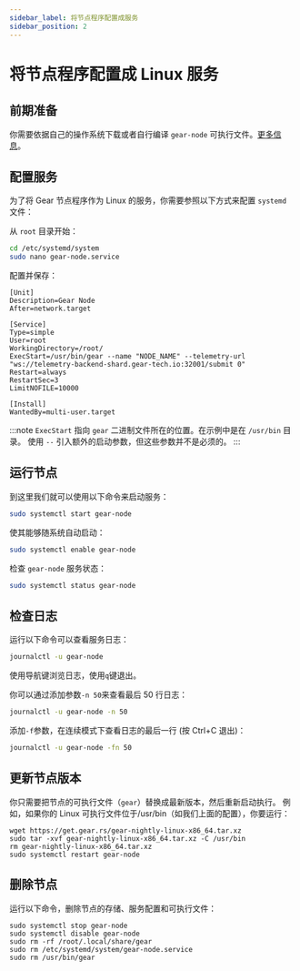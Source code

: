```yaml
---
sidebar_label: 将节点程序配置成服务
sidebar_position: 2
---
```


# 将节点程序配置成 Linux 服务

## 前期准备

你需要依据自己的操作系统下载或者自行编译 `gear-node` 可执行文件。[更多信息](https://wiki.gear-tech.io/node/setting-up#install-with-pre-build-binary)。

## 配置服务

为了将 Gear 节点程序作为 Linux 的服务，你需要参照以下方式来配置 `systemd` 文件：

从 `root` 目录开始：

```sh
cd /etc/systemd/system
sudo nano gear-node.service
```

配置并保存：

```
[Unit]
Description=Gear Node
After=network.target

[Service]
Type=simple
User=root
WorkingDirectory=/root/
ExecStart=/usr/bin/gear --name "NODE_NAME" --telemetry-url "ws://telemetry-backend-shard.gear-tech.io:32001/submit 0"
Restart=always
RestartSec=3
LimitNOFILE=10000

[Install]
WantedBy=multi-user.target
```

:::note
`ExecStart` 指向 `gear` 二进制文件所在的位置。在示例中是在 `/usr/bin` 目录。
使用 `--` 引入额外的启动参数，但这些参数并不是必须的。
:::

## 运行节点

到这里我们就可以使用以下命令来启动服务：

```sh
sudo systemctl start gear-node
```

使其能够随系统自动启动：

```sh
sudo systemctl enable gear-node
```

检查 `gear-node` 服务状态：

```sh
sudo systemctl status gear-node
```

## 检查日志

运行以下命令可以查看服务日志：

```sh
journalctl -u gear-node
```

使用导航键浏览日志，使用`q`键退出。

你可以通过添加参数`-n 50`来查看最后 50 行日志：

```sh
journalctl -u gear-node -n 50
```

添加`-f`参数，在连续模式下查看日志的最后一行 (按 Ctrl+C 退出)：

```sh
journalctl -u gear-node -fn 50
```

## 更新节点版本

你只需要把节点的可执行文件（`gear`）替换成最新版本，然后重新启动执行。
例如，如果你的 Linux 可执行文件位于/usr/bin（如我们上面的配置），你要运行：

```
wget https://get.gear.rs/gear-nightly-linux-x86_64.tar.xz
sudo tar -xvf gear-nightly-linux-x86_64.tar.xz -C /usr/bin
rm gear-nightly-linux-x86_64.tar.xz
sudo systemctl restart gear-node
```

## 删除节点

运行以下命令，删除节点的存储、服务配置和可执行文件：

```
sudo systemctl stop gear-node
sudo systemctl disable gear-node
sudo rm -rf /root/.local/share/gear
sudo rm /etc/systemd/system/gear-node.service
sudo rm /usr/bin/gear
```
